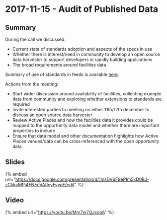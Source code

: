 # 2017-11-15 - Audit of Published Data

## Summary

During the call we discussed:

* Current state of standards adoption and aspects of the specs in use
* Whether there is interest/need in community to develop an open source data harvester to support developers in rapidly building applications
* The broad requirements around facilities data

Summary of use of standards in feeds is available [here](https://docs.google.com/spreadsheets/d/1ObKENXj3GxAbJuOJ2J3AOYF2MarX9FWFfytWxV9X25k/edit).

Actions from the meeting:

* Start wider discussion around availability of facilities, collecting example data from community and exploring whether extensions to standards are required
* Invite interested parties to meeting on either 11th/12th december to discuss an open source data harvester
* Review Active Places and how the facilities data it provides could be mapped to the opportunity data model and whether there are important properties to include
* Ensure that data model and other documentation highlights how Active Places venues/data can be cross-referenced with the open opportunity data

## Slides

{% embed url="https://docs.google.com/presentation/d/1InsDV6F9ePIm5kD0BJ-zCkkvMPj4FNEeVAfleyFvyoE/edit" %}

## Video

{% embed url="https://youtu.be/Mm7w7QJxcqA" %}

